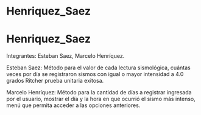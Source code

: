 # Henriquez_Saez

# Henriquez_Saez
Integrantes: Esteban Saez, Marcelo Henríquez.

Esteban Saez: Método para el valor de cada lectura sismológica, cuántas veces por día se registraron sismos con igual o mayor intensidad a 4.0 grados Ritcher
              prueba unitaria exitosa.

Marcelo Henríquez: Método para la cantidad de días a registrar ingresada por el usuario, mostrar el día y la hora en que ocurrió el sismo más intenso,
                   menú que permita acceder a las opciones anteriores.

